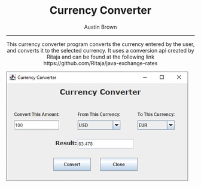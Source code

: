 <h1 align="center">Currency Converter</h1>
<p align="center"> 
	Austin Brown
</p>


-----


<p align="center">
    This currency converter program converts the currency entered by the user, 		and converts it to the selected currency. It uses a conversion api created by 	  Ritaja and can be found at the following link
    <br>
	https://github.com/Ritaja/java-exchange-rates
<p>
<img src="https://github.com/austinbrown99/Currency-Converter/blob/main/Screenshot%202021-03-12%20183500.jpg" align="center"
     alt="Currency Converter Application">
